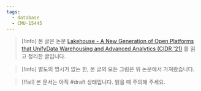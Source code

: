 ```yaml
---
tags:
  - database
  - CMU-15445
---
```

> [!info] 본 글은 논문 [Lakehouse - A New Generation of Open Platforms that UnifyData Warehousing and Advanced Analytics (CIDR '21)](https://www.cidrdb.org/cidr2021/papers/cidr2021_paper17.pdf) 를 읽고 정리한 글입니다.

> [!info] 별도의 명시가 없는 한, 본 글의 모든 그림은 위 논문에서 가져왔습니다.

> [!fail] 본 문서는 아직 #draft 상태입니다. 읽을 때 주의해 주세요.

